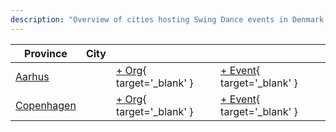 ```yaml
---
description: "Overview of cities hosting Swing Dance events in Denmark."
---
```


| Province | City | | |
| --- | --- | --- | --- |
| [Aarhus](by_city.md#aarhus) | | [+ Org](https://github.com/swingdance/orgs/issues/new?assignees=&labels=add+org&projects=&template=02-add_entity.yml&title=%5Bda_DK%5D%20%3CName%3E&region=da_DK&province=Aarhus&city=Aarhus){ target='_blank' } | [+ Event](https://github.com/swingdance/events/issues/new?assignees=&labels=add+event&projects=&template=02-add_entity.yml&title=%5B2024%2Fda_DK%5D%20%3CName%3E&region=da_DK&province=Aarhus&city=Aarhus&org_id=&date_starts=2024-&date_ends=2024-){ target='_blank' } |
| [Copenhagen](by_city.md#copenhagen) | | [+ Org](https://github.com/swingdance/orgs/issues/new?assignees=&labels=add+org&projects=&template=02-add_entity.yml&title=%5Bda_DK%5D%20%3CName%3E&region=da_DK&province=Copenhagen&city=Copenhagen){ target='_blank' } | [+ Event](https://github.com/swingdance/events/issues/new?assignees=&labels=add+event&projects=&template=02-add_entity.yml&title=%5B2024%2Fda_DK%5D%20%3CName%3E&region=da_DK&province=Copenhagen&city=Copenhagen&org_id=&date_starts=2024-&date_ends=2024-){ target='_blank' } |
